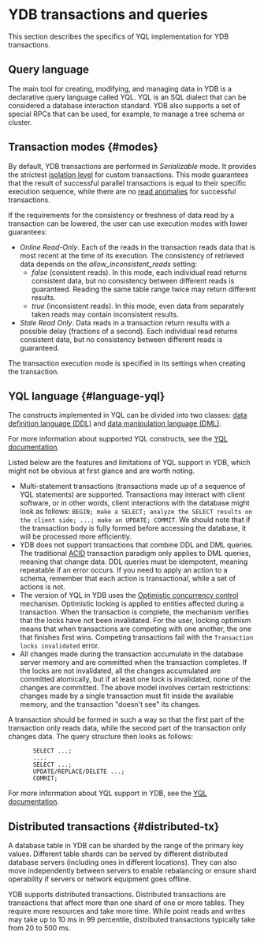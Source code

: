 # YDB transactions and queries

This section describes the specifics of YQL implementation for YDB transactions.

## Query language

The main tool for creating, modifying, and managing data in YDB is a declarative query language called YQL. YQL is an SQL dialect that can be considered a database interaction standard. YDB also supports a set of special RPCs that can be used, for example, to manage a tree schema or cluster.

## Transaction modes {#modes}

By default, YDB transactions are performed in *Serializable* mode. It provides the strictest [isolation level](https://en.wikipedia.org/wiki/Isolation_(database_systems)#Serializable) for custom transactions. This mode guarantees that the result of successful parallel transactions is equal to their specific execution sequence, while there are no [read anomalies](https://en.wikipedia.org/wiki/Isolation_(database_systems)#Read_phenomena) for successful transactions.

If the requirements for the consistency or freshness of data read by a transaction can be lowered, the user can use execution modes with lower guarantees:

* *Online Read-Only*. Each of the reads in the transaction reads data that is most recent at the time of its execution. The consistency of retrieved data depends on the *allow_inconsistent_reads* setting:
    * *false* (consistent reads). In this mode, each individual read returns consistent data, but no consistency between different reads is guaranteed. Reading the same table range twice may return different results.
    * *true* (inconsistent reads). In this mode, even data from separately taken reads may contain inconsistent results.
* *Stale Read Only*. Data reads in a transaction return results with a possible delay (fractions of a second). Each individual read returns consistent data, but no consistency between different reads is guaranteed.

The transaction execution mode is specified in its settings when creating the transaction.

## YQL language {#language-yql}

The constructs implemented in YQL can be divided into two classes: [data definition language (DDL)](https://en.wikipedia.org/wiki/Data_definition_language) and [data manipulation language (DML)](https://en.wikipedia.org/wiki/Data_manipulation_language).

For more information about supported YQL constructs, see the [YQL documentation](../../yql/reference/index.md).

Listed below are the features and limitations of YQL support in YDB, which might not be obvious at first glance and are worth noting.

* Multi-statement transactions (transactions made up of a sequence of YQL statements) are supported. Transactions may interact with client software, or in other words, client interactions with the database might look as follows: `BEGIN; make a SELECT; analyze the SELECT results on the client side; ...; make an UPDATE; COMMIT`. We should note that if the transaction body is fully formed before accessing the database, it will be processed more efficiently.
* YDB does not support transactions that combine DDL and DML queries. The traditional [ACID](https://ru.wikipedia.org/wiki/ACID) transaction paradigm only applies to DML queries, meaning that change data. DDL queries must be idempotent, meaning repeatable if an error occurs. If you need to apply an action to a schema, remember that each action is transactional, while a set of actions is not.
* The version of YQL in YDB uses the [Optimistic concurrency control](https://en.wikipedia.org/wiki/Optimistic_concurrency_control) mechanism. Optimistic locking is applied to entities affected during a transaction. When the transaction is complete, the mechanism verifies that the locks have not been invalidated. For the user, locking optimism means that when transactions are competing with one another, the one that finishes first wins. Competing transactions fail with the ```Transaction locks invalidated``` error.
* All changes made during the transaction accumulate in the database server memory and are committed when the transaction completes. If the locks are not invalidated, all the changes accumulated are committed atomically, but if at least one lock is invalidated, none of the changes are committed. The above model involves certain restrictions: changes made by a single transaction must fit inside the available memory, and the transaction "doesn't see" its changes.

A transaction should be formed in such a way so that the first part of the transaction only reads data, while the second part of the transaction only changes data. The query structure then looks as follows:

```yql
       SELECT ...;
       ....
       SELECT ...;
       UPDATE/REPLACE/DELETE ...;
       COMMIT;
```

For more information about YQL support in YDB, see the [YQL documentation](../../yql/reference/index.md).

## Distributed transactions {#distributed-tx}

A database table in YDB can be sharded by the range of the primary key values. Different table shards can be served by different distributed database servers (including ones in different locations). They can also move independently between servers to enable rebalancing or ensure shard operability if servers or network equipment goes offline.

YDB supports distributed transactions. Distributed transactions are transactions that affect more than one shard of one or more tables. They require more resources and take more time. While point reads and writes may take up to 10 ms in 99 percentile, distributed transactions typically take from 20 to 500 ms.

